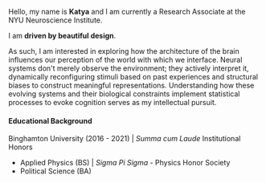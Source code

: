 Hello, my name is **Katya** and I am currently a Research Associate at the NYU Neuroscience Institute. 

I am **driven by beautiful design**. 

As such, I am interested in exploring how the architecture of the brain influences our perception of the world with which we interface. Neural systems don't merely observe the environment; they actively interpret it, dynamically reconfiguring stimuli based on past experiences and structural biases to construct meaningful representations. Understanding how these evolving systems and their biological constraints implement statistical processes to evoke cognition serves as my intellectual pursuit.

#### Educational Background

Binghamton University (2016 - 2021) | _Summa cum Laude_ Institutional Honors
* Applied Physics (BS) | _Sigma Pi Sigma_ - Physics Honor Society
* Political Science (BA)
  

